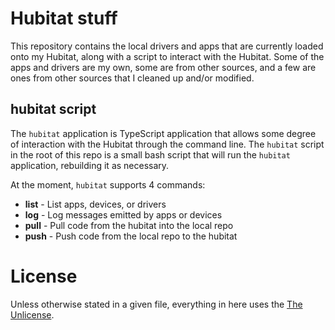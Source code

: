 # Hubitat stuff

This repository contains the local drivers and apps that are currently loaded
onto my Hubitat, along with a script to interact with the Hubitat. Some of the
apps and drivers are my own, some are from other sources, and a few are ones
from other sources that I cleaned up and/or modified.

## hubitat script

The `hubitat` application is TypeScript application that allows some degree of
interaction with the Hubitat through the command line. The `hubitat` script in
the root of this repo is a small bash script that will run the `hubitat`
application, rebuilding it as necessary.

At the moment, `hubitat` supports 4 commands:

* **list** - List apps, devices, or drivers
* **log** - Log messages emitted by apps or devices
* **pull** - Pull code from the hubitat into the local repo
* **push** - Push code from the local repo to the hubitat

# License

Unless otherwise stated in a given file, everything in here uses the
[The Unlicense](./LICENSE).
